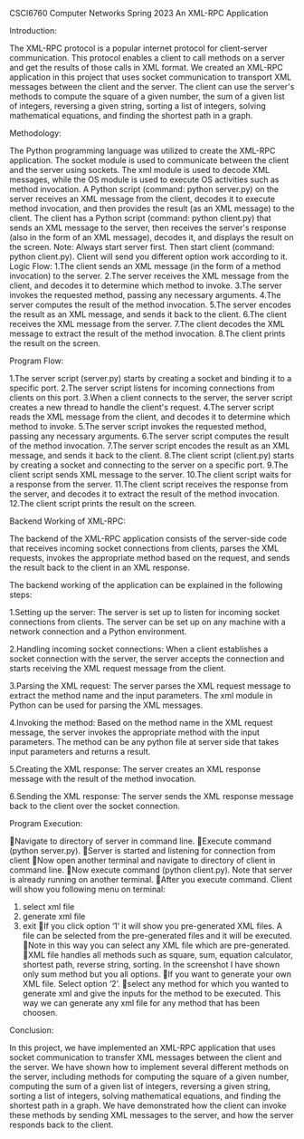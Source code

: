 CSCI6760 Computer Networks Spring 2023
An XML-RPC Application


Introduction:

The XML-RPC protocol is a popular internet protocol for client-server communication. This protocol enables a client to call methods on a server and get the results of those calls in XML format. We created an XML-RPC application in this project that uses socket communication to transport XML messages between the client and the server. The client can use the server's methods to compute the square of a given number, the sum of a given list of integers, reversing a given string, sorting a list of integers, solving mathematical equations, and finding the shortest path in a graph.

Methodology:

The Python programming language was utilized to create the XML-RPC application. The socket module is used to communicate between the client and the server using sockets. The xml module is used to decode XML messages, while the OS module is used to execute OS activities such as method invocation. A Python script (command: python server.py) on the server receives an XML message from the client, decodes it to execute method invocation, and then provides the result (as an XML message) to the client. The client has a Python script (command: python client.py) that sends an XML message to the server, then receives the server's response (also in the form of an XML message), decodes it, and displays the result on the screen.
Note: Always start server first. Then start client (command: python client.py). Client will send you different option work according to it.
Logic Flow:
1.The client sends an XML message (in the form of a method invocation) to the server.
2.The server receives the XML message from the client, and decodes it to determine which method to invoke.
3.The server invokes the requested method, passing any necessary arguments.
4.The server computes the result of the method invocation.
5.The server encodes the result as an XML message, and sends it back to the client.
6.The client receives the XML message from the server.
7.The client decodes the XML message to extract the result of the method invocation.
8.The client prints the result on the screen.

Program Flow:

1.The server script (server.py) starts by creating a socket and binding it to a specific port.
2.The server script listens for incoming connections from clients on this port.
3.When a client connects to the server, the server script creates a new thread to handle the client's request.
4.The server script reads the XML message from the client, and decodes it to determine which method to invoke.
5.The server script invokes the requested method, passing any necessary arguments.
6.The server script computes the result of the method invocation.
7.The server script encodes the result as an XML message, and sends it back to the client.
8.The client script (client.py) starts by creating a socket and connecting to the server on a specific port.
9.The client script sends XML message to the server.
10.The client script waits for a response from the server.
11.The client script receives the response from the server, and decodes it to extract the result of the method invocation.
12.The client script prints the result on the screen.

Backend Working of XML-RPC:

The backend of the XML-RPC application consists of the server-side code that receives incoming socket connections from clients, parses the XML requests, invokes the appropriate method based on the request, and sends the result back to the client in an XML response.

The backend working of the application can be explained in the following steps:

1.Setting up the server: The server is set up to listen for incoming socket connections from clients. The server can be set up on any machine with a network connection and a Python environment.

2.Handling incoming socket connections: When a client establishes a socket connection with the server, the server accepts the connection and starts receiving the XML request message from the client.

3.Parsing the XML request: The server parses the XML request message to extract the method name and the input parameters. The xml module in Python can be used for parsing the XML messages.

4.Invoking the method: Based on the method name in the XML request message, the server invokes the appropriate method with the input parameters. The method can be any python file at server side  that takes input parameters and returns a result.

5.Creating the XML response: The server creates an XML response message with the result of the method invocation.

6.Sending the XML response: The server sends the XML response message back to the client over the socket connection.

Program Execution:

Navigate to directory of server in command line.
Execute command (python server.py).
Server is started and listening for connection from client
Now open another terminal and navigate to directory of client in command line.
Now execute command (python client.py). Note that server is already running on another terminal.
After you execute command. Client will show you following menu on terminal:
1. select xml file
2. generate xml file
3. exit
If you click option ‘1’ it will show you pre-generated XML files.
A file can be selected from the pre-generated files and it will be executed.
Note in this way you can select any XML file which are pre-generated.
XML file handles all methods such as square, sum, equation calculator, shortest path, reverse string, sorting. In the screenshot I have shown only sum method but you all options.
If you want to generate your own XML file. Select option ‘2’.
select any method for which you wanted to generate xml and give the inputs for the method to be executed.
This way we can generate any xml file for any method that has been choosen.

Conclusion:

In this project, we have implemented an XML-RPC application that uses socket communication to transfer XML messages between the client and the server. We have shown how to implement several different methods on the server, including methods for computing the square of a given number, computing the sum of a given list of integers, reversing a given string, sorting a list of integers, solving mathematical equations, and finding the shortest path in a graph. We have demonstrated how the client can invoke these methods by sending XML messages to the server, and how the server responds back to the client.
